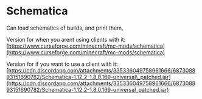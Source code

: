 # Schematica

Can load schematics of builds, and print them, 

Version for when you arent using clients with it: [https://www.curseforge.com/minecraft/mc-mods/schematica](https://www.curseforge.com/minecraft/mc-mods/schematica)

Version for if you want to use a client with it: [https://cdn.discordapp.com/attachments/335336049758961666/687308893151690782/Schematica-1.12.2-1.8.0.169-universal\_patched.jar](https://cdn.discordapp.com/attachments/335336049758961666/687308893151690782/Schematica-1.12.2-1.8.0.169-universal_patched.jar)

